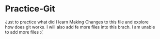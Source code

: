 # Practice-Git
Just to practice what did I learn
Making Changes to this file and explore how does git works.
I will also add fe more files into this brach.
I am unable to add more files :(
